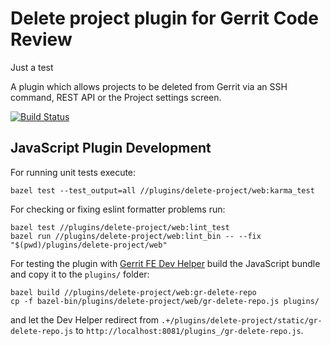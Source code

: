 # Delete project plugin for Gerrit Code Review

Just a test

A plugin which allows projects to be deleted from Gerrit via an SSH command,
REST API or the Project settings screen.

[![Build Status](https://gerrit-ci.gerritforge.com/view/Plugins-master/job/plugin-delete-project-bazel-master/badge/icon
)](https://gerrit-ci.gerritforge.com/view/Plugins-master/job/plugin-delete-project-bazel-master/)

## JavaScript Plugin Development

For running unit tests execute:

    bazel test --test_output=all //plugins/delete-project/web:karma_test

For checking or fixing eslint formatter problems run:

    bazel test //plugins/delete-project/web:lint_test
    bazel run //plugins/delete-project/web:lint_bin -- --fix "$(pwd)/plugins/delete-project/web"

For testing the plugin with
[Gerrit FE Dev Helper](https://gerrit.googlesource.com/gerrit-fe-dev-helper/)
build the JavaScript bundle and copy it to the `plugins/` folder:

    bazel build //plugins/delete-project/web:gr-delete-repo
    cp -f bazel-bin/plugins/delete-project/web/gr-delete-repo.js plugins/

and let the Dev Helper redirect from `.+/plugins/delete-project/static/gr-delete-repo.js` to
`http://localhost:8081/plugins_/gr-delete-repo.js`.
